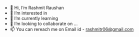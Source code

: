 - 👋 Hi, I’m Rashmit Raushan
- 👀 I’m interested in 
- 🌱 I’m currently learning 
- 💞️ I’m looking to collaborate on ...
- 📫 You can rereach me on Email id - rashmitr06@gmail.com

<!---
rashmitr06/rashmitr06 is a ✨ special ✨ repository because its `README.md` (this file) appears on your GitHub profile.
You can click the Preview link to take a look at your changes.
--->
